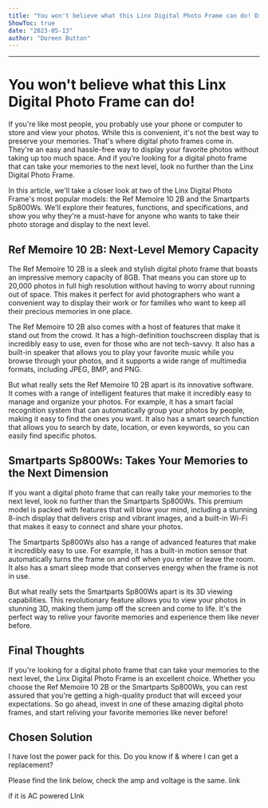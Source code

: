 ```yaml
---
title: "You won't believe what this Linx Digital Photo Frame can do! Discover the next-level memory capacity of the Ref Memoire 10 2B and how the Smartparts Sp800Ws Digital Photo Frame takes your memories to the next dimension!"
ShowToc: true 
date: "2023-05-13"
author: "Doreen Button"
---
```

*****
# You won't believe what this Linx Digital Photo Frame can do!

If you're like most people, you probably use your phone or computer to store and view your photos. While this is convenient, it's not the best way to preserve your memories. That's where digital photo frames come in. They're an easy and hassle-free way to display your favorite photos without taking up too much space. And if you're looking for a digital photo frame that can take your memories to the next level, look no further than the Linx Digital Photo Frame.

In this article, we'll take a closer look at two of the Linx Digital Photo Frame's most popular models: the Ref Memoire 10 2B and the Smartparts Sp800Ws. We'll explore their features, functions, and specifications, and show you why they're a must-have for anyone who wants to take their photo storage and display to the next level.

## Ref Memoire 10 2B: Next-Level Memory Capacity

The Ref Memoire 10 2B is a sleek and stylish digital photo frame that boasts an impressive memory capacity of 8GB. That means you can store up to 20,000 photos in full high resolution without having to worry about running out of space. This makes it perfect for avid photographers who want a convenient way to display their work or for families who want to keep all their precious memories in one place.

The Ref Memoire 10 2B also comes with a host of features that make it stand out from the crowd. It has a high-definition touchscreen display that is incredibly easy to use, even for those who are not tech-savvy. It also has a built-in speaker that allows you to play your favorite music while you browse through your photos, and it supports a wide range of multimedia formats, including JPEG, BMP, and PNG.

But what really sets the Ref Memoire 10 2B apart is its innovative software. It comes with a range of intelligent features that make it incredibly easy to manage and organize your photos. For example, it has a smart facial recognition system that can automatically group your photos by people, making it easy to find the ones you want. It also has a smart search function that allows you to search by date, location, or even keywords, so you can easily find specific photos.

## Smartparts Sp800Ws: Takes Your Memories to the Next Dimension

If you want a digital photo frame that can really take your memories to the next level, look no further than the Smartparts Sp800Ws. This premium model is packed with features that will blow your mind, including a stunning 8-inch display that delivers crisp and vibrant images, and a built-in Wi-Fi that makes it easy to connect and share your photos.

The Smartparts Sp800Ws also has a range of advanced features that make it incredibly easy to use. For example, it has a built-in motion sensor that automatically turns the frame on and off when you enter or leave the room. It also has a smart sleep mode that conserves energy when the frame is not in use.

But what really sets the Smartparts Sp800Ws apart is its 3D viewing capabilities. This revolutionary feature allows you to view your photos in stunning 3D, making them jump off the screen and come to life. It's the perfect way to relive your favorite memories and experience them like never before.

## Final Thoughts

If you're looking for a digital photo frame that can take your memories to the next level, the Linx Digital Photo Frame is an excellent choice. Whether you choose the Ref Memoire 10 2B or the Smartparts Sp800Ws, you can rest assured that you're getting a high-quality product that will exceed your expectations. So go ahead, invest in one of these amazing digital photo frames, and start reliving your favorite memories like never before!


## Chosen Solution
 I have lost the power pack for this.  Do you know if & where I  can get a replacement?

 Please find the link below, check the amp and voltage is the same.
link

 if it is AC  powered
LInk





